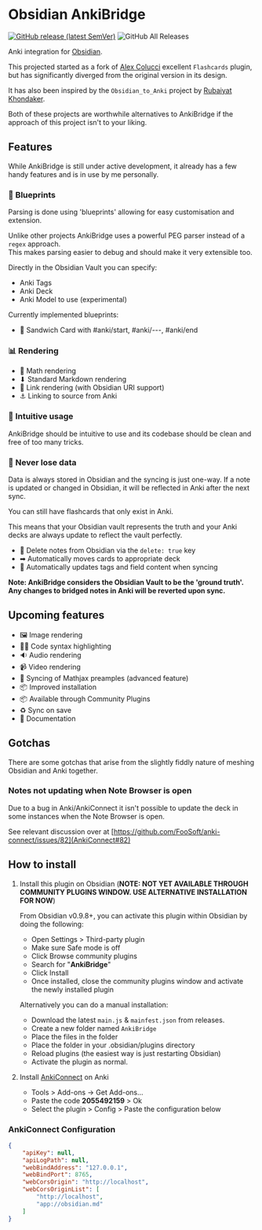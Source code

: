 # Obsidian AnkiBridge

[![GitHub release (latest SemVer)](https://img.shields.io/github/v/release/JeppeKlitgaard/ObsidianAnkiBridge?style=for-the-badge&sort=semver)](https://github.com/JeppeKlitgaard/ObsidianAnkiBridge/releases/latest)
![GitHub All Releases](https://img.shields.io/github/downloads/JeppeKlitgaard/ObsidianAnkiBridge/total?style=for-the-badge)

Anki integration for [Obsidian](https://obsidian.md/).

This projected started as a fork of [Alex Colucci](https://github.com/reuseman) excellent `Flashcards` plugin,
but has significantly diverged from the original version in its design.

It has also been inspired by the `Obsidian_to_Anki` project by [Rubaiyat Khondaker](https://github.com/Pseudonium).

Both of these projects are worthwhile alternatives to AnkiBridge if the approach of this project isn't to your liking.

## Features

While AnkiBridge is still under active development, it already has a few handy
features and is in use by me personally.
### 📘 Blueprints

Parsing is done using 'blueprints' allowing for easy customisation and extension.

Unlike other projects AnkiBridge uses a powerful PEG parser instead of a `regex` approach.  
This makes parsing easier to debug and should make it very extensible too.

Directly in the Obsidian Vault you can specify:
- Anki Tags
- Anki Deck
- Anki Model to use (experimental)

Currently implemented blueprints:
- 🥪 Sandwich Card with #anki/start, #anki/---, #anki/end

### 📊 Rendering
- 🧮 Math rendering
- ⬇ Standard Markdown rendering
- 🔗 Link rendering (with Obsidian URI support)
- ⚓ Linking to source from Anki

### 🧠 Intuitive usage

AnkiBridge should be intuitive to use and its codebase should be clean and free
of too many tricks.

### 🔏 Never lose data

Data is always stored in Obsidian and the syncing is just one-way. 
If a note is updated or changed in Obsidian, it will be reflected in Anki after
the next sync.

You can still have flashcards that only exist in Anki.

This means that your Obsidian vault represents the truth and your Anki decks 
are always update to reflect the vault perfectly.

- 🚮 Delete notes from Obsidian via the `delete: true` key
- ➡ Automatically moves cards to appropriate deck
- 🤖 Automatically updates tags and field content when syncing 


__Note: AnkiBridge considers the Obsidian Vault to be the 'ground truth'. Any
changes to bridged notes in Anki will be reverted upon sync.__

## Upcoming features

- 🖼 Image rendering
- 👩‍💻 Code syntax highlighting
- 🔉 Audio rendering
- 📹 Video rendering
- 🌉 Syncing of Mathjax preamples (advanced feature)
- 📦 Improved installation
- 📦 Available through Community Plugins
- ♻ Sync on save
- 📄 Documentation

## Gotchas

There are some gotchas that arise from the slightly fiddly nature of meshing Obsidian
and Anki together.

### Notes not updating when Note Browser is open
Due to a bug in Anki/AnkiConnect it isn't possible to update the deck in some instances
when the Note Browser is open.

See relevant discussion over at [https://github.com/FooSoft/anki-connect/issues/82](AnkiConnect#82)

## How to install

1. Install this plugin on Obsidian (__NOTE: NOT YET AVAILABLE THROUGH COMMUNITY PLUGINS WINDOW. USE ALTERNATIVE INSTALLATION FOR NOW__)

    From Obsidian v0.9.8+, you can activate this plugin within Obsidian by doing the following:

    - Open Settings > Third-party plugin
    - Make sure Safe mode is off
    - Click Browse community plugins
    - Search for "**AnkiBridge**"
    - Click Install
    - Once installed, close the community plugins window and activate the newly installed plugin

    Alternatively you can do a manual installation:
    
    - Download the latest `main.js` & `mainfest.json` from releases.
    - Create a new folder named `AnkiBridge`
    - Place the files in the folder
    - Place the folder in your .obsidian/plugins directory
    - Reload plugins (the easiest way is just restarting Obsidian)
    - Activate the plugin as normal.

2. Install [AnkiConnect](https://ankiweb.net/shared/info/2055492159) on Anki

   - Tools > Add-ons -> Get Add-ons...
   - Paste the code **2055492159** > Ok
   - Select the plugin > Config > Paste the configuration below

### AnkiConnect Configuration

```json
{
    "apiKey": null,
    "apiLogPath": null,
    "webBindAddress": "127.0.0.1",
    "webBindPort": 8765,
    "webCorsOrigin": "http://localhost",
    "webCorsOriginList": [
        "http://localhost",
        "app://obsidian.md"
    ]
}
```
